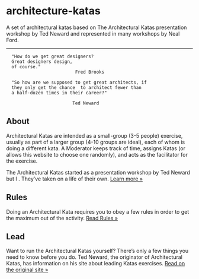 # architecture-katas
A set of architectural katas based on The Architectural Katas presentation workshop by Ted Neward and represented in many workshops by Neal Ford.

----------

```
  "How do we get great designers?
  Great designers design,
  of course."
                          Fred Brooks

  "So how are we supposed to get great architects, if
  they only get the chance  to architect fewer than
  a half-dozen times in their career?"

                         Ted Neward

```
## About

Architectural Katas are intended as a small-group (3-5 people) exercise, usually as part of a larger group (4-10 groups are ideal), each of whom is doing a different kata. A Moderator keeps track of time, assigns Katas (or allows this website to choose one randomly), and acts as the facilitator for the exercise.

The Architectural Katas started as a presentation workshop by Ted Neward but I . They’ve taken on a life of their own.  [Learn more »](http://nealford.com/katas/about.html)

## Rules

Doing an Architectural Kata requires you to obey a few rules in order to get the maximum out of the activity.  [Read Rules »](http://nealford.com/katas/rules.html)

## Lead

Want to run the Architectural Katas yourself? There’s only a few things you need to know before you do. Ted Neward, the originator of Architectural Katas, has information on his site about leading Katas exercises.  [Read on the original site »](https://archkatas.herokuapp.com/lead.html)

<!--stackedit_data:
eyJoaXN0b3J5IjpbLTgzMjI0NTUzMywxMTM1NDAzOTk1LDk4MD
I5MjkyN119
-->